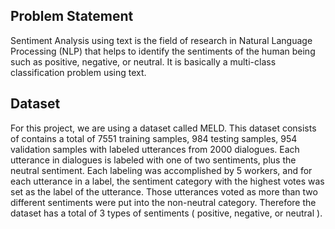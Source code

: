 ## Problem Statement
Sentiment Analysis using text is the field of research in Natural Language Processing (NLP) that helps to identify the sentiments of the human being such as positive, negative, or neutral. It is basically a multi-class classification problem using text.

## Dataset
For this project, we are using a dataset called MELD. This dataset consists of contains a total of 7551 training samples, 984 testing samples, 954 validation samples with labeled utterances from 2000 dialogues. Each utterance in dialogues is labeled with one of two sentiments, plus the neutral sentiment. Each labeling was accomplished by 5 workers, and for each utterance in a label, the sentiment category with the highest votes was set as the label of the utterance. Those utterances voted as more than two different sentiments were put into the non-neutral category. Therefore the dataset has a total of 3 types of sentiments ( positive, negative, or neutral ).


